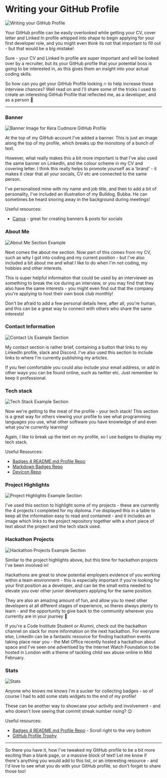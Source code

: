 # Writing your GitHub Profile

![Writing your GitHub Profile](https://user-images.githubusercontent.com/92253071/217053798-ce410325-a8a7-4e1b-9399-04dd2a4ccd11.png)

Your GitHub profile can be easily overlooked while getting your CV, cover letter and Linked In profile whipped into shape to begin applying for your first developer role, and you might even think its not that important to fill out - but that would be a big mistake!

Sure - your CV and Linked In profile are super important and will be looked over by a recruiter, but its your GitHub profile that your potential boss is going to be interested in, as this gives them an insight into your actual coding skills.

So how can you get your GitHub Profile looking 🔥 to help increase those interview chances? Well read on and I'll share some of the tricks I used to create an interesting GitHub Profile that reflected me, as a developer, and as a person 🙂 


---


### Banner

![Banner Image for Kera Cudmore GitHub Profile](https://user-images.githubusercontent.com/92253071/217280164-62bac269-ff27-45b2-b51c-0549685f8c1e.png)

At the top of my GitHub account I've added a banner. This is just an image along the top of my profile, which breaks up the monotony of a bunch of text.

However, what really makes this a bit more important is that I've also used the same banner on LinkedIn, and the colour scheme in my CV and covering letter. I think this really helps to promote yourself as a 'brand' - it makes it clear that all your socials, CV etc are connected to the same person.

I've personalised mine with my name and job title, and then to add a bit of personality, I've included an illustration of my Bulldog, Bubba. He can sometimes be heard snoring away in the background during meetings!

Useful resources:

* [Canva](https://www.canva.com/) - great for creating banners & posts for socials

### About Me

![About Me Section Example](https://user-images.githubusercontent.com/92253071/216311776-4ef7f2dc-5456-47ea-916d-88bede1c20a3.png)

Next comes the about me section. Now part of this comes from my CV, such as why I got into coding and my current position - but I've also included a bit about me and what I like to do when I'm not coding, my hobbies and other interests. 

This is super helpful information that could be used by an interviewer as something to break the ice during an interview, or you may find that they also have the same interests - you might even find out that the company you're applying to host their own book club monthly!

Don't be afraid to add a few personal details here, after all, you're human, and this can be a great way to connect with others who share the same interests!


### Contact Information

![Contact Us Example Section](https://user-images.githubusercontent.com/92253071/217054849-c9212851-7057-4706-bf15-883412ab32f2.png)

My contact section is rather brief, containing a button that links to my LinkedIn profile, slack and Discord. I've also used this section to include links to where I'm currently publishing my articles.

If you feel comfortable you could also include your email address, or add in other ways you can be found online, such as twitter etc. Just remember to keep it professional.


### Tech stack

![Tech Stack Example Section](https://user-images.githubusercontent.com/92253071/217054518-14b69184-3dc7-4c35-8d22-d6bdcaaf3df9.png)

Now we're getting to the meat of the profile - your tech stack! This section is a great way for others viewing your profile to see what programming languages you use, what other software you have knowledge of and even what you're currently learning!

Again, I like to break up the text on my profile, so I use badges to display my tech stack. 

Useful Resources:

* [Badges 4 README.md Profile Repo](https://github.com/alexandresanlim/Badges4-README.md-Profile) 
* [Markdown Badges Repo](https://github.com/Ileriayo/markdown-badges)
* [Devicon Repo](https://github.com/devicons/devicon)


### Project Highlights

![Project Highlights Example Section](https://user-images.githubusercontent.com/92253071/217054083-8317fc64-6f0f-445e-89d5-aad9ff06a3da.png)

I've used this section to highlight some of my projects - these are currently the 4 projects I completed for my diploma. I've displayed this in a table to keep all the information easy to read and contained - and it includes an image which links to the project repository together with a short piece of text about the project and the tech stack used.

### Hackathon Projects

![Hackathon Projects Example Section](https://user-images.githubusercontent.com/92253071/216312476-91a43e15-949f-4656-8030-4df790f024f0.png)

Similar to the project highlights above, but this time for hackathon projects I've been involved in!

Hackathons are great to show potential employers evidence of you working within a team environment - this is especially important if you're looking for your first position as a developer, and can be the small extra needed to elevate you over other junior developers applying for the same position.

They are also an amazing amount of fun, and allow you to meet other developers at all different stages of experience, so theres always plenty to learn - and the opportunity to give back to the community wherever you currently are in your journey 🙂

If you're a Code Institute Student or Alumni, check out the hackathon channel on slack for more information on the next hackathon. For everyone else, LinkedIn can be a fantastic resource for finding hackathon events taking place near you - the Met Office recently hosted a hackathon about space and I've seen one advertised by the Internet Watch Foundation to be hosted in London with a theme of tackling child sex abuse online in Mid February.


### Stats

![Stats](https://user-images.githubusercontent.com/92253071/217054284-373b3cc3-512e-47fc-831d-6006c599779b.png)

Anyone who knows me knows I'm a sucker for collecting badges - so of course I had to add some stats widgets to the end of my profile!

These can be another way to showcase your activity and involvement - and who doesn't love seeing that commit streak number rising? 😉

Useful resources:

* [Badges 4 README.md Profile Repo](https://github.com/alexandresanlim/Badges4-README.md-Profile)  - Scroll right to the very bottom
* [GitHub Profile Trophy](https://github.com/ryo-ma/github-profile-trophy)


---

So there you have it, how I've tweaked my GitHub profile to be a bit more exciting than a blank page, or a massive block of text! Let me know if there's anything you would add to this list, or an interesting resource - and I'd love to see what you do with your GitHub profile, so don't forget to share those too!